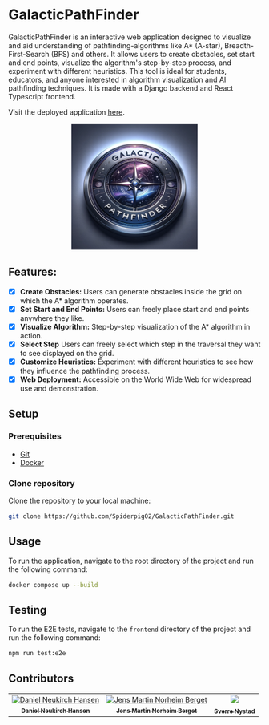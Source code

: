 ﻿# GalacticPathFinder

GalacticPathFinder is an interactive web application designed to visualize and aid understanding of pathfinding-algorithms like A* (A-star), Breadth-First-Search (BFS) and others. It allows users to create obstacles, set start and end points, visualize the algorithm's step-by-step process, and experiment with different heuristics. This tool is ideal for students, educators, and anyone interested in algorithm visualization and AI pathfinding techniques. It is made with a Django backend and React Typescript frontend.

Visit the deployed application [here](https://galacticpathfinder.com/).
<div align="center">
<img src="docs/images/GalacticPathfinderLogo.png" width="50%">
</div>

## Features:

- [x] **Create Obstacles:** Users can generate obstacles inside the grid on which the A\* algorithm operates.
- [x] **Set Start and End Points:** Users can freely place start and end points anywhere they like.
- [x] **Visualize Algorithm:** Step-by-step visualization of the A\* algorithm in action.
- [x] **Select Step** Users can freely select which step in the traversal they want to see displayed on the grid.
- [x] **Customize Heuristics:** Experiment with different heuristics to see how they influence the pathfinding process.
- [x] **Web Deployment:** Accessible on the World Wide Web for widespread use and demonstration.

## Setup

### Prerequisites
- [Git](https://git-scm.com/downloads)
- [Docker](https://www.docker.com/products/docker-desktop/)

### Clone repository
Clone the repository to your local machine:
```bash
git clone https://github.com/Spiderpig02/GalacticPathFinder.git
```

## Usage
To run the application, navigate to the root directory of the project and run the following command:
```bash	
docker compose up --build
```

## Testing
To run the E2E tests, navigate to the `frontend` directory of the project and run the following command:
```bash
npm run test:e2e
```

## Contributors

<table align="center">
  <tr>
    <td align="center">
        <a href="https://github.com/Spiderpig02">
            <img src="https://github.com/Spiderpig02.png?size=100" width="100px;" alt="Daniel Neukirch Hansen"/><br />
            <sub><b>Daniel Neukirch Hansen</b></sub>
        </a>
    </td>
    <td align="center">
        <a href="https://github.com/jmnorheim">
            <img src="https://github.com/jmnorheim.png?size=100" width="100px;" alt="Jens Martin Norheim Berget"/><br />
            <sub><b>Jens Martin Norheim Berget</b></sub>
        </a>
    </td>
    <td align="center">
        <a href="https://github.com/SverreNystad">
            <img src="https://github.com/SverreNystad.png?size=100" width="100px;"/><br />
            <sub><b>Sverre Nystad</b></sub>
        </a>
    </td>
  </tr>
</table>

